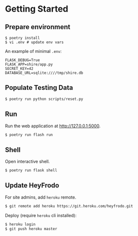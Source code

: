 # Getting Started

## Prepare environment

```
$ poetry install
$ vi .env # update env vars
```

An example of minimal `.env`:

```
FLASK_DEBUG=True
FLASK_APP=shire/app.py
SECRET_KEY=42
DATABASE_URL=sqlite:////tmp/shire.db
```

## Populate Testing Data

```bash
$ poetry run python scripts/reset.py
```

## Run

Run the web application at <http://127.0.0.1:5000>.

```bash
$ poetry run flash run
```

## Shell

Open interactive shell.

```bash
$ poetry run flask shell
```

## Update HeyFrodo

For site admins, add `heroku` remote.

```bash
$ git remote add heroku https://git.heroku.com/heyfrodo.git
```

Deploy (require `heroku` cli installed):

```bash
$ heroku login
$ git push heroku master
```
